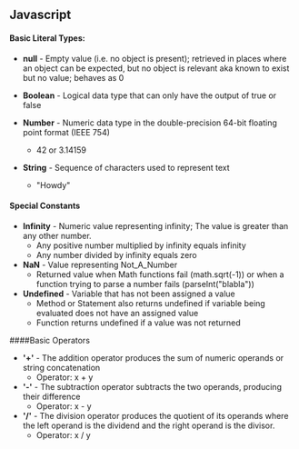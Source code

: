 ## Javascript

#### Basic Literal Types:
* **null** - Empty value (i.e. no object is present); retrieved in places where an object can be expected, but no object is relevant aka known to exist but no value; behaves as 0
* **Boolean** - Logical data type that can only have the output of true or false

* **Number** - Numeric data type in the double-precision 64-bit floating point format (IEEE 754)
  * 42 or 3.14159 
* **String** - Sequence of characters used to represent text
  *   "Howdy"

#### Special Constants
* **Infinity** - Numeric value representing infinity; The value is greater than any other number.
  *   Any positive number multiplied by infinity equals infinity
  *   Any number divided by infinity equals zero
* **NaN** - Value representing Not_A_Number 
  *   Returned value when Math functions fail (math.sqrt(-1)) or when a function trying to parse a number fails (parseInt("blabla"))
* **Undefined** - Variable that has not been assigned a value
  *   Method or Statement also returns undefined if variable being evaluated does not have an assigned value
  *   Function returns undefined if a value was not returned

####Basic Operators
* **'+'** - The addition operator produces the sum of numeric operands or string concatenation
  *   Operator: x + y
* **'-'** - The subtraction operator subtracts the two operands, producing their difference
  *   Operator: x - y
* **'/'** - The division operator produces the quotient of its operands where the left operand is the dividend and the right operand is the divisor.
  *   Operator: x / y 
